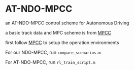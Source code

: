 # AT-NDO-MPCC
an AT-NDO-MPCC control scheme for Autonomous Driving

a basic track data and MPC scheme is from [MPCC](https://github.com/alexliniger/MPCC)

first follow [MPCC](https://github.com/alexliniger/MPCC) to setup the operation environments

For our NDO-MPCC, run `compare_scenarios.m`

For AT-NDO-MPCC, run `rl_train_script.m`
